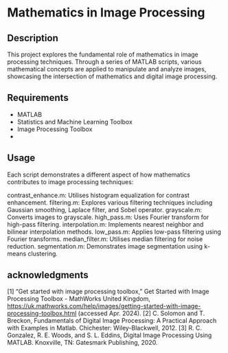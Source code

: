 # Mathematics in Image Processing 

## Description

This project explores the fundamental role of mathematics in image processing techniques. Through a series of MATLAB scripts, various mathematical concepts are applied to manipulate and analyze images, showcasing the intersection of mathematics and digital image processing.

## Requirements

- MATLAB
- Statistics and Machine Learning Toolbox
- Image Processing Toolbox
- 
## Usage
Each script demonstrates a different aspect of how mathematics contributes to image processing techniques:

contrast_enhance.m: Utilises histogram equalization for contrast enhancement.
filtering.m: Explores various filtering techniques including Gaussian smoothing, Laplace filter, and Sobel operator.
grayscale.m: Converts images to grayscale.
high_pass.m: Uses Fourier transform for high-pass filtering.
interpolation.m: Implements nearest neighbor and bilinear interpolation methods.
low_pass.m: Applies low-pass filtering using Fourier transforms.
median_filter.m: Utilises median filtering for noise reduction.
segmentation.m: Demonstrates image segmentation using k-means clustering.

## acknowledgments
[1] “Get started with image processing toolbox,” Get Started with Image Processing Toolbox - MathWorks United Kingdom, https://uk.mathworks.com/help/images/getting-started-with-image-processing-toolbox.html (accessed Apr. 2024). 
[2] C. Solomon and T. Breckon, Fundamentals of Digital Image Processing: A Practical Approach with Examples in Matlab. Chichester: Wiley-Blackwell, 2012. 
[3] R. C. Gonzalez, R. E. Woods, and S. L. Eddins, Digital Image Processing Using MATLAB. Knoxville, TN: Gatesmark Publishing, 2020. 
